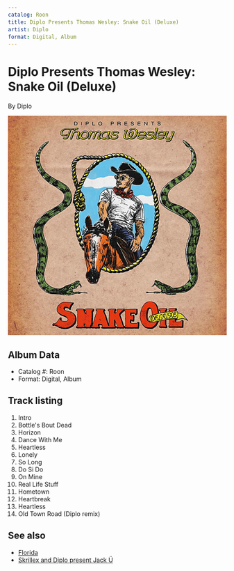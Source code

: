 ```yaml
---
catalog: Roon
title: Diplo Presents Thomas Wesley: Snake Oil (Deluxe)
artist: Diplo
format: Digital, Album
---
```


# Diplo Presents Thomas Wesley: Snake Oil (Deluxe)

By Diplo

![](../../assets/albumcovers/Diplo-Diplo_Presents_Thomas_Wesley-_Snake_Oil_Deluxe.png)

## Album Data

- Catalog #: Roon
- Format: Digital, Album


## Track listing


1. Intro
2. Bottle's Bout Dead
3. Horizon
4. Dance With Me
5. Heartless
6. Lonely
7. So Long
8. Do Si Do
9. On Mine
10. Real Life Stuff
11. Hometown
12. Heartbreak
13. Heartless
14. Old Town Road (Diplo remix)


## See also

- [Florida](Florida.md)
- [Skrillex and Diplo present Jack Ü](Skrillex_and_Diplo_present_Jack_Ü.md)
